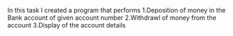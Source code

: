 In this task I created a program that performs 
1.Deposition of money in the Bank account of given account number
2.Withdrawl of money from the account 
3.Display of the account details
